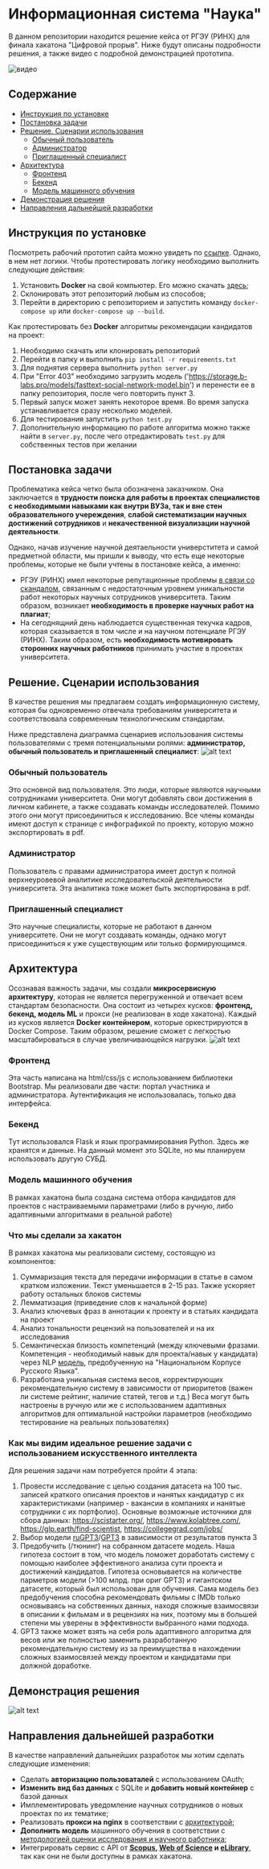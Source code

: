 # Информационная система "Наука"

В данном репозитории находится решение кейса от РГЭУ (РИНХ) для финала хакатона "Цифровой прорыв". Ниже будут описаны подробности решения, а также видео с подробной демонстрацией прототипа.

![видео]()

## Содержание
- [Инструкция по установке](https://github.com/ilia2108/RINH_LeadersOfDigital#%D0%B8%D0%BD%D1%81%D1%82%D1%80%D1%83%D0%BA%D1%86%D0%B8%D1%8F-%D0%BF%D0%BE-%D1%83%D1%81%D1%82%D0%B0%D0%BD%D0%BE%D0%B2%D0%BA%D0%B5)
- [Постановка задачи](https://github.com/ilia2108/RINH_LeadersOfDigital#%D0%BF%D0%BE%D1%81%D1%82%D0%B0%D0%BD%D0%BE%D0%B2%D0%BA%D0%B0-%D0%B7%D0%B0%D0%B4%D0%B0%D1%87%D0%B8)
- [Решение. Сценарии использования](https://github.com/ilia2108/RINH_LeadersOfDigital#%D1%80%D0%B5%D1%88%D0%B5%D0%BD%D0%B8%D0%B5-%D1%81%D1%86%D0%B5%D0%BD%D0%B0%D1%80%D0%B8%D0%B8-%D0%B8%D1%81%D0%BF%D0%BE%D0%BB%D1%8C%D0%B7%D0%BE%D0%B2%D0%B0%D0%BD%D0%B8%D1%8F)
  - [Обычный пользователь](https://github.com/ilia2108/RINH_LeadersOfDigital#%D0%BE%D0%B1%D1%8B%D1%87%D0%BD%D1%8B%D0%B9-%D0%BF%D0%BE%D0%BB%D1%8C%D0%B7%D0%BE%D0%B2%D0%B0%D1%82%D0%B5%D0%BB%D1%8C)
  - [Администратор](https://github.com/ilia2108/RINH_LeadersOfDigital#%D0%BE%D0%B1%D1%8B%D1%87%D0%BD%D1%8B%D0%B9-%D0%BF%D0%BE%D0%BB%D1%8C%D0%B7%D0%BE%D0%B2%D0%B0%D1%82%D0%B5%D0%BB%D1%8C)
  - [Приглашенный специалист](https://github.com/ilia2108/RINH_LeadersOfDigital#%D0%BF%D1%80%D0%B8%D0%B3%D0%BB%D0%B0%D1%88%D0%B5%D0%BD%D0%BD%D1%8B%D0%B9-%D1%81%D0%BF%D0%B5%D1%86%D0%B8%D0%B0%D0%BB%D0%B8%D1%81%D1%82)
- [Архитектура](https://github.com/ilia2108/RINH_LeadersOfDigital#%D1%80%D0%B5%D1%88%D0%B5%D0%BD%D0%B8%D0%B5-%D1%81%D1%86%D0%B5%D0%BD%D0%B0%D1%80%D0%B8%D0%B8-%D0%B8%D1%81%D0%BF%D0%BE%D0%BB%D1%8C%D0%B7%D0%BE%D0%B2%D0%B0%D0%BD%D0%B8%D1%8F)
  - [Фронтенд](https://github.com/ilia2108/RINH_LeadersOfDigital#%D0%BF%D1%80%D0%B8%D0%B3%D0%BB%D0%B0%D1%88%D0%B5%D0%BD%D0%BD%D1%8B%D0%B9-%D1%81%D0%BF%D0%B5%D1%86%D0%B8%D0%B0%D0%BB%D0%B8%D1%81%D1%82)
  - [Бекенд](https://github.com/ilia2108/RINH_LeadersOfDigital#%D0%BF%D1%80%D0%B8%D0%B3%D0%BB%D0%B0%D1%88%D0%B5%D0%BD%D0%BD%D1%8B%D0%B9-%D1%81%D0%BF%D0%B5%D1%86%D0%B8%D0%B0%D0%BB%D0%B8%D1%81%D1%82)
  - [Модель машинного обучения](https://github.com/ilia2108/RINH_LeadersOfDigital#%D0%BC%D0%BE%D0%B4%D0%B5%D0%BB%D1%8C-%D0%BC%D0%B0%D1%88%D0%B8%D0%BD%D0%BD%D0%BE%D0%B3%D0%BE-%D0%BE%D0%B1%D1%83%D1%87%D0%B5%D0%BD%D0%B8%D1%8F)
- [Демонстрация решения](https://github.com/ilia2108/RINH_LeadersOfDigital#%D1%80%D0%B5%D1%88%D0%B5%D0%BD%D0%B8%D0%B5-%D1%81%D1%86%D0%B5%D0%BD%D0%B0%D1%80%D0%B8%D0%B8-%D0%B8%D1%81%D0%BF%D0%BE%D0%BB%D1%8C%D0%B7%D0%BE%D0%B2%D0%B0%D0%BD%D0%B8%D1%8F)
- [Направления дальнейшей разработки](https://github.com/ilia2108/RINH_LeadersOfDigital#%D1%80%D0%B5%D1%88%D0%B5%D0%BD%D0%B8%D0%B5-%D1%81%D1%86%D0%B5%D0%BD%D0%B0%D1%80%D0%B8%D0%B8-%D0%B8%D1%81%D0%BF%D0%BE%D0%BB%D1%8C%D0%B7%D0%BE%D0%B2%D0%B0%D0%BD%D0%B8%D1%8F)

## Инструкция по установке
Посмотреть рабочий прототип сайта можно увидеть по [ссылке](https://leaders.bss.design/). Однако, в нем нет логики. Чтобы протестировать логику необходимо выполнить следующие действия:
1. Установить **Docker** на свой компьютер. Его можно скачать [здесь](https://www.docker.com/products/docker-desktop);
2. Склонировать этот репозиторий любым из способов;
3. Перейти в директорию с репозиторием и запустить команду ```docker-compose up``` или ```docker-compose up --build```.

Как протестировать без **Docker** алгоритмы рекомендации кандидатов на проект:
1. Необходимо скачать или клонировать репозиторий
2. Перейти в папку и выполнить ```pip install -r requirements.txt``` 
3. Для поднятия сервера выполнить  ```python server.py```
4. При "Error 403" необходимо загрузить модель ('https://storage.b-labs.pro/models/fasttext-social-network-model.bin') и перенести ее в папку репозитория,
после чего повторить пункт 3.
5. Первый запуск может занять некоторое время. Во время запуска устанавливается сразу несколько моделей.
6. Для тестирования запустить  ```python test.py```
7. Дополнительную информацию по работе алгоритма можно также найти в ```server.py```, после чего отредактировать ```test.py``` для собственных тестов при желании
## Постановка задачи
Проблематика кейса четко была обозначена заказчиком. Она заключается в **трудности поиска для работы в проектах специалистов с необходимыми навыками как внутри ВУЗа, так и вне стен образовательного учереждения**, **слабой систематизации научных достижений сотрудников** и **некачественной визуализации научной деятельности**. 

Однако, начав изучение научной деятаельности универститета и самой предметной области, мы пришли к выводу, что есть еще некоторые проблемы, которые не были учтены в постановке кейса, а именно:
- РГЭУ (РИНХ) имел некоторые репутационные проблемы [в связи со скандалом](https://ru.wikipedia.org/wiki/%D0%A0%D0%BE%D1%81%D1%82%D0%BE%D0%B2%D1%81%D0%BA%D0%B8%D0%B9_%D0%B3%D0%BE%D1%81%D1%83%D0%B4%D0%B0%D1%80%D1%81%D1%82%D0%B2%D0%B5%D0%BD%D0%BD%D1%8B%D0%B9_%D1%8D%D0%BA%D0%BE%D0%BD%D0%BE%D0%BC%D0%B8%D1%87%D0%B5%D1%81%D0%BA%D0%B8%D0%B9_%D1%83%D0%BD%D0%B8%D0%B2%D0%B5%D1%80%D1%81%D0%B8%D1%82%D0%B5%D1%82#%D0%9A%D1%80%D0%B8%D1%82%D0%B8%D0%BA%D0%B0), связанным с недостаточным уровнем уникальности работ некоторых научных сотрудников университета. Таким образом, возникает **необходимость в проверке научных работ на плагиат**;
- На сегоднящний день наблюдается существенная текучка кадров, которая сказывается в том числе и на научном потенциале РГЭУ (РИНХ). Таким образом, есть **необходимость мотивировать сторонних научных работников** принимать участие в проектах университета. 

## Решение. Сценарии использования
В качестве решения мы предлагаем создать информационную систему, которая бы одновременно отвечала требованиям университета и соответствовала современным технологическим стандартам.

Ниже представлена диаграмма сценариев использования системы пользователями с тремя потенциальными ролями: **администратор, обычный пользователь и приглашенный специалист**:
![alt text](UseCases.png "Сценарии использования")
### Обычный пользователь
Это основной вид пользователя. Это люди, которые являются научными сотрудниками университета. Они могут добавлять свои достижения в личном кабинете, а также создавать команды исследователей. Помимо этого они могут присоединиться к исследованию. Все члены команды имеют доступ к странице с инфографикой по проекту, которую можно экспортировать в pdf. 
### Администратор
Пользователь с правами администратора имеет доступ к полной верхнеуровевой аналитике исследовательской деятельности университета. Эта аналитика тоже может быть экспортирована в pdf.
### Приглашенный специалист
Это научные специалисты, которые не работают в данном университете. Они не могут создавать команды, однако могут присоединиться к уже существующим или только формирующимся. 

## Архитектура

Осознавая важность задачи, мы создали **микросервисную архитектуру**, которая не является перегруженной и отвечает всем стандартам безопасности. Она состоит из четырех кусков: **фронтенд, бекенд, модель ML** и прокси (не реализован в ходе хакатона). Каждый из кусков является **Docker контейнером**, которые оркестрируются в Docker Compose. Таким образом, решение сможет с легкостью масштабироваться в случае увеличивающейся нагрузки. 
![alt text](Architecture.png "Архитектура решения")

### Фронтенд
Эта часть написана на html/css/js с использованием библиотеки Bootstrap. Мы реализовали две части: портал участника и администратора. Аутентификация не использовалась, только два интерфейса. 
### Бекенд
Тут использовался Flask и язык программирования Python. Здесь же хранятся и данные. На данный момент это SQLite, но мы планируем использовать другую СУБД. 
### Модель машинного обучения
В рамках хакатона была создана система отбора кандидатов для проектов с настраиваемыми параметрами (либо в ручную, либо адаптивными алгоритмами в реальной работе)
### Что мы сделали за хакатон
В рамках хакатона мы реализовали систему, состоящую из компонентов:
1. Суммаризация текста для передачи информации в статье в самом кратком изложении. Текст уменьшается в 2-15 раз.
Также ускоряет работу остальных блоков системы
2. Лемматизация (приведение слов к начальной форме)
3. Анализ ключевых фраз в аннотации к проекту и в статьях кандидата на проект
4. Анализ тональности рецензий на пользователей и на их исследования
5. Семантическая близость компетенций (между ключевыми фразами. Компетенция - необходимый навык для проекта/навык у кандидата) через NLP [модель](https://rusvectores.org/),
предобученную на "Национальном Корпусе Русского Языка".
6. Разработана уникальная система весов, корректирующих рекомендательную систему в зависимости от приоритетов (важен ли системе рейтинг, наличие статей, тегов и т.д.)
Веса могут быть настроены в ручную или же с использованием адаптивных алгоритмов для оптимальной настройки параметров (необходимо тестирование на реальных пользователях)
### Как мы видим идеальное решение задачи с использованием искусственного интеллекта
Для решения задачи нам потребуется пройти 4 этапа:
1. Провести исследование с целью создания датасета на 100 тыс. записей краткого описания проектов и нанятых кандидатур с их характеристиками (например - вакансии в компаниях и нанятые сотрудники с их портфолио).
Основные возможные источники для сбора данных: https://scistarter.org/, https://www.kolabtree.com/, https://glp.earth/find-scientist, https://collegegrad.com/jobs/
2. Выбор модели [ruGPT3](https://github.com/sberbank-ai/ruGPT3_demos)/[GPT3](https://ru.wikipedia.org/wiki/GPT-3) в зависимости от результатов пункта 3 
3. Предобучить (/тюнинг) на собранном датасете модель. Наша гипотеза состоит в том, что модель поможет доработать систему с помощью наиболее
эффективного анализа сути проекта и достижений кандидатов. Гипотеза основывается на количестве парметров модели (>100 млрд. при ориг GPT3) и гигантском датасете, который был использован для обучения. Сама модель без предобучения способна рекомендовать фильмы с IMDb только основываясь на собственных данных, находя сложные взаимосвязи в описании к фильмам и в рецензиях на них, поэтому мы в большей степени мы уверены в эффективности выбранного нами подхода. 
4. GPT3 также может взять на себя роль адаптивного алгоритма для весов или же полностью заменить разработанную рекомендательную систему из за преимущества в нахождении сложных взаимосвязей между проектом и кандидатами при должной доработке.
## Демонстрация решения
![alt text](ClassDiagram.png "Диаграмма классов")

## Направления дальнейшей разработки
В качестве направлений дальнейших разработок мы хотим сделать следующие изменения:
- Сделать **авторизацию пользоваталей** с использованием OAuth;
- **Изменить вид баз данных** с SQLite и **добавить новый контейнер** с базой данных
- Имплементировать уведомление научных сотрудников о новых проектах по их тематике;
- Реализовать **прокси на nginx** в соответствии с [архитектурой](https://github.com/ilia2108/RINH_LeadersOfDigital#%D0%B0%D1%80%D1%85%D0%B8%D1%82%D0%B5%D0%BA%D1%82%D1%83%D1%80%D0%B0);
- **Дополнить модель** машинного обучения в соответствии с [методологией оценки исследования и научного работника](https://github.com/ilia2108/RINH_LeadersOfDigital#%D1%80%D0%B5%D1%88%D0%B5%D0%BD%D0%B8%D0%B5-%D1%81%D1%86%D0%B5%D0%BD%D0%B0%D1%80%D0%B8%D0%B8-%D0%B8%D1%81%D0%BF%D0%BE%D0%BB%D1%8C%D0%B7%D0%BE%D0%B2%D0%B0%D0%BD%D0%B8%D1%8F);
- Интегрировать сервис с API от **[Scopus](https://pybliometrics.readthedocs.io/en/stable/), [Web of Science](https://pypi.org/project/wos/) и [eLibrary](https://www.elibrary.ru/projects/api/api_info.asp)**, так как они не были доступны в рамках хакатона.
